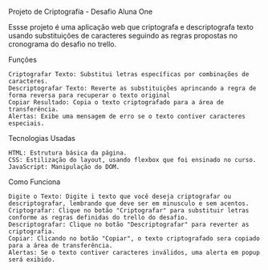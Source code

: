 Projeto de Criptografia - Desafio Aluna One

Essse projeto é uma aplicação web que criptografa e descriptografa texto usando substituições de caracteres seguindo as regras propostas no cronograma do desafio no trello.

Funções

    Criptografar Texto: Substitui letras específicas por combinações de caracteres.
    Descriptografar Texto: Reverte as substituições aprincando a regra de forma reversa para recuperar o texto original
    Copiar Resultado: Copia o texto criptografado para a área de transferência.
    Alertas: Exibe uma mensagem de erro se o texto contiver caracteres especiais.

Tecnologias Usadas

    HTML: Estrutura básica da página.
    CSS: Estilização do layout, usando flexbox que foi ensinado no curso.
    JavaScript: Manipulação do DOM.

Como Funciona

    Digite o Texto: Digite i texto que você deseja criptografar ou descriptografar, lembrando que deve ser em minusculo e sem acentos.
    Criptografar: Clique no botão "Criptografar" para substituir letras conforme as regras definidas do trello do desafio.
    Descriptografar: Clique no botão "Descriptografar" para reverter as criptografia.
    Copiar: Clicando no botão "Copiar", o texto criptografado sera copiado para a área de transferência.
    Alertas: Se o texto contiver caracteres inválidos, uma alerta em popup será exibido.

